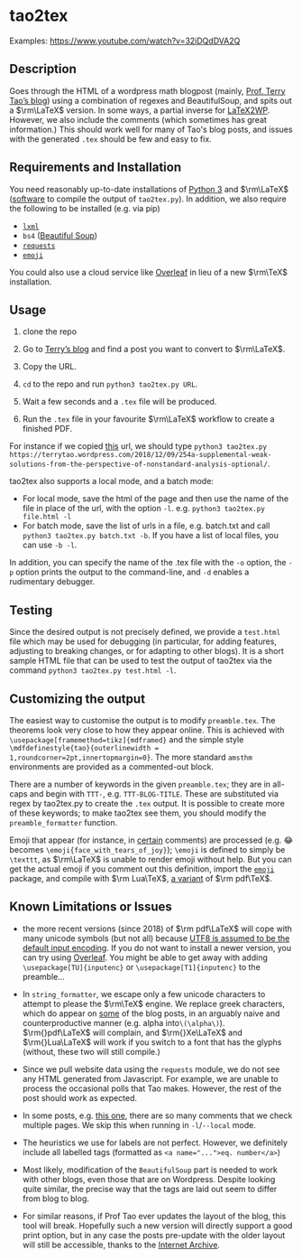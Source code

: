 # tao2tex

Examples: https://www.youtube.com/watch?v=32iDQdDVA2Q

## Description

Goes through the HTML of a wordpress math blogpost (mainly, [Prof. Terry Tao’s blog](https://terrytao.wordpress.com)) using a combination of regexes and BeautifulSoup, and spits out a $\rm\LaTeX$ version. In some ways, a partial inverse for [LaTeX2WP](https://lucatrevisan.wordpress.com/latex-to-wordpress/using-latex2wp/). However, we also include the comments (which sometimes has great information.) This should work well for many of Tao's blog posts, and issues with the generated `.tex` should be few and easy to fix.

## Requirements and Installation

You need reasonably up-to-date installations of [Python 3](https://www.python.org/) and $\rm\LaTeX$ ([software](https://www.latex-project.org/get/) to compile the output of `tao2tex.py`). In addition, we also require the following to be installed (e.g. via pip)

- [`lxml`](https://lxml.de/)
- `bs4` ([Beautiful Soup](https://www.crummy.com/software/BeautifulSoup/bs4/doc/))
- [`requests`](https://requests.readthedocs.io/en/latest/)
- [`emoji`](https://pypi.org/project/emoji/)

You could also use a cloud service like [Overleaf](https://www.overleaf.com/) in lieu of a new $\rm\TeX$ installation.

## Usage

 1. clone the repo
 2. Go to [Terry’s blog](terrytao.wordpress.com) and find a post you want to convert to $\rm\LaTeX$.

 3. Copy the URL.
 4. `cd` to the repo and run `python3 tao2tex.py URL`.
 5. Wait a few seconds and a `.tex` file will be produced.
 6. Run the `.tex` file in your favourite $\rm\LaTeX$ workflow to create a finished PDF.

For instance if we copied [this](https://terrytao.wordpress.com/2018/12/09/254a-supplemental-weak-solutions-from-the-perspective-of-nonstandard-analysis-optional/) url, we should type `python3 tao2tex.py https://terrytao.wordpress.com/2018/12/09/254a-supplemental-weak-solutions-from-the-perspective-of-nonstandard-analysis-optional/`.

tao2tex also supports a local mode, and a batch mode:

- For local mode, save the html of the page and then use the name of the file in place of the url, with the option `-l`. e.g. `python3 tao2tex.py file.html -l`
- For batch mode, save the list of urls in a file, e.g. batch.txt and call `python3 tao2tex.py batch.txt -b`. If you have a list of local files, you can use `-b -l`.

In addition, you can specify the name of the .tex file with the `-o` option, the `-p` option prints the output to the command-line, and `-d` enables a rudimentary debugger.

## Testing

Since the desired output is not precisely defined, we provide a `test.html` file which may be used for debugging (in particular, for adding features, adjusting to breaking changes, or for adapting to other blogs). It is a short sample HTML file that can be used to test the output of tao2tex via the command `python3 tao2tex.py test.html -l`.

## Customizing the output

The easiest way to customise the output is to modify `preamble.tex`. The theorems look very close to how they appear online. This is achieved with `\usepackage[framemethod=tikz]{mdframed}` and the simple style `\mdfdefinestyle{tao}{outerlinewidth = 1,roundcorner=2pt,innertopmargin=0}`. The more standard `amsthm` environments are provided as a commented-out block.

There are a number of keywords in the given `preamble.tex`; they are in all-caps and begin with `TTT-`, e.g. `TTT-BLOG-TITLE`. These are substituted via regex by tao2tex.py to create the `.tex` output. It is possible to create more of these keywords; to make tao2tex see them, you should modify the `preamble_formatter` function.

Emoji that appear (for instance, in [certain](https://terrytao.wordpress.com/2022/10/07/a-bayesian-probability-worksheet/#comment-659640) comments) are processed (e.g. 😂 becomes `\emoji{face_with_tears_of_joy}`); `\emoji` is defined to simply be `\texttt`, as $\rm\LaTeX$ is unable to render emoji without help. But you can get the actual emoji if you comment out this definition, import the [`emoji`](https://www.ctan.org/pkg/emoji) package, and compile with $\rm Lua\TeX$, [a variant](https://www.luatex.org/) of $\rm pdf\TeX$.

## Known Limitations or Issues

- the more recent versions (since 2018) of $\rm pdf\LaTeX$ will cope with many unicode symbols (but not all) because [UTF8 is assumed to be the default input encoding](https://tex.stackexchange.com/questions/34604/entering-unicode-characters-in-latex). If you do not want to install a newer version, you can try using [Overleaf](https://www.overleaf.com/). You might be able to get away with adding `\usepackage[TU]{inputenc}` or `\usepackage[T1]{inputenc}` to the preamble...

- In `string_formatter`, we escape only a few unicode characters to attempt to please the $\rm\TeX$ engine. We replace greek characters, which do appear on [some](https://terrytao.wordpress.com/2022/10/03/what-are-the-odds/#comment-658396) of the blog posts, in an arguably naive and counterproductive manner (e.g. alpha into`\(\alpha\)`). $\rm{}pdf\LaTeX$ will complain, and $\rm{}Xe\LaTeX$ and $\rm{}Lua\LaTeX$ will work if you switch to a font that has the glyphs (without, these two will still compile.)

- Since we pull website data using the `requests` module, we do not see any HTML generated from Javascript. For example, we are unable to process the occasional polls that Tao makes. However, the rest of the post should work as expected.

- In some posts, e.g. [this one](https://terrytao.wordpress.com/2020/04/13/247b-notes-2-decoupling-theory/#comments), there are so many comments that we check multiple pages. We skip this when running in `-l`/`--local` mode.

- The heuristics we use for labels are not perfect. However, we definitely include all labelled tags (formatted as `<a name="...">eq. number</a>`)

- Most likely, modification of the `BeautifulSoup` part is needed to work with other blogs, even those that are on Wordpress. Despite looking quite similar, the precise way that the tags are laid out seem to differ from blog to blog.

- For similar reasons, if Prof Tao ever updates the layout of the blog, this tool will break. Hopefully such a new version will directly support a good print option, but in any case the posts pre-update with the older layout will still be accessible, thanks to the [Internet Archive](https://web.archive.org/web/20220000000000*/terrytao.wordpress.com).
